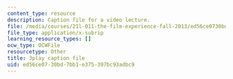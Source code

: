 ```yaml
---
content_type: resource
description: Caption file for a video lecture.
file: /media/courses/21l-011-the-film-experience-fall-2013/ed56ce0730bd7bb1e375397bc93adbc9_ilM34q8F6rY.srt
file_type: application/x-subrip
learning_resource_types: []
ocw_type: OCWFile
resourcetype: Other
title: 3play caption file
uid: ed56ce07-30bd-7bb1-e375-397bc93adbc9
---
```


